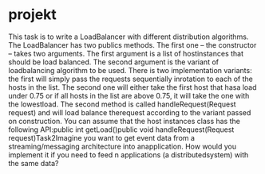 # projekt
This task is to write a LoadBalancer with different distribution algorithms. The LoadBalancer has two publics methods.
The first one – the constructor – takes two arguments. The first argument is a list of hostinstances that should be load balanced. 
The second argument is the variant of loadbalancing algorithm to be used.
There is two implementation variants: the first will simply pass the requests sequentially inrotation to each of the hosts in the list. The second one will either take the first host that hasa load under 0.75 or if all hosts in the list are above 0.75, it will take the one with the lowestload.
The second method is called handleRequest(Request request) and will load balance therequest according to the variant passed on construction.
You can assume that the host instances class has the following API:public int getLoad()public void handleRequest(Request request)Task2Imagine you want to get event data from a streaming/messaging architecture into anapplication. How would you implement it if you need to feed n applications (a distributedsystem) with the same data?

